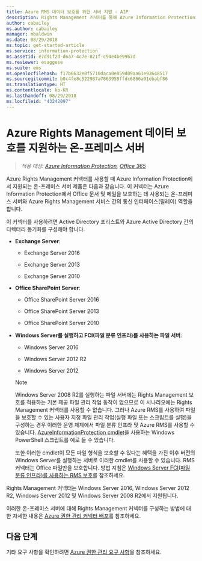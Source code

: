 ```yaml
---
title: Azure RMS 데이터 보호를 위한 서버 지원 - AIP
description: Rights Management 커넥터를 통해 Azure Information Protection의 Azure Rights Management 서비스를 사용할 수 있는 온-프레미스 서버 제품을 식별합니다.
author: cabailey
ms.author: cabailey
manager: mbaldwin
ms.date: 08/29/2018
ms.topic: get-started-article
ms.service: information-protection
ms.assetid: e7d91f2d-d6a7-4c7e-821f-c94e4be9967d
ms.reviewer: esaggese
ms.suite: ems
ms.openlocfilehash: f17b6632e0f5710daca0e059d09aa61e93648517
ms.sourcegitcommit: b0c4fe8c522987a7863958ffdc6866a91ebabf86
ms.translationtype: HT
ms.contentlocale: ko-KR
ms.lasthandoff: 08/29/2018
ms.locfileid: "43242097"
---
```

# <a name="on-premises-servers-that-support-azure-rights-management-data-protection"></a>Azure Rights Management 데이터 보호를 지원하는 온-프레미스 서버

>*적용 대상: [Azure Information Protection](https://azure.microsoft.com/pricing/details/information-protection), [Office 365](http://download.microsoft.com/download/E/C/F/ECF42E71-4EC0-48FF-AA00-577AC14D5B5C/Azure_Information_Protection_licensing_datasheet_EN-US.pdf)*

Azure Rights Management 커넥터를 사용할 때 Azure Information Protection에서 지원되는 온-프레미스 서버 제품은 다음과 같습니다. 이 커넥터는 Azure Information Protection에서 Office 문서 및 메일을 보호하는 데 사용되는 온-프레미스 서버와 Azure Rights Management 서비스 간의 통신 인터페이스(릴레이) 역할을 합니다. 

이 커넥터를 사용하려면 Active Directory 포리스트와 Azure Active Directory 간의 디렉터리 동기화를 구성해야 합니다.

-   **Exchange Server**:

    -   Exchange Server 2016

    -   Exchange Server 2013

    -   Exchange Server 2010

-   **Office SharePoint Server**:

    -   Office SharePoint Server 2016

    -   Office SharePoint Server 2013

    -   Office SharePoint Server 2010

-   **Windows Server를 실행하고 FCI(파일 분류 인프라)를 사용하는 파일 서버**:

    -   Windows Server 2016

    -   Windows Server 2012 R2

    -   Windows Server 2012

    > [!NOTE]
    > Windows Server 2008 R2를 실행하는 파일 서버에는 Rights Management 보호를 적용하는 기본 제공 파일 관리 작업 동작이 없으므로 이 시나리오에는 Rights Management 커넥터를 사용할 수 없습니다. 그러나 Azure RMS를 사용하여 파일을 보호할 수 있는 사용자 지정 파일 관리 작업(실행 파일 또는 스크립트를 실행)을 구성하는 경우 이러한 운영 체제에서 파일 분류 인프라 및 Azure RMS를 사용할 수 있습니다. [AzureInformationProtection cmdlet](/powershell/azureinformationprotection/vlatest/aip)을 사용하는 Windows PowerShell 스크립트를 예로 들 수 있습니다.
    > 
    > 또한 이러한 cmdlet이 모든 파일 형식을 보호할 수 있다는 혜택을 가진 이후 버전의 Windows Server를 실행하는 서버로 이러한 cmdlet를 사용할 수 있습니다. RMS 커넥터는 Office 파일만을 보호합니다. 방법 지침은 [Windows Server FCI(파일 분류 인프라)를 사용하는 RMS 보호](./rms-client/configure-fci.md)를 참조하세요.

Rights Management 커넥터는 Windows Server 2016, Windows Server 2012 R2, Windows Server 2012 및 Windows Server 2008 R2에서 지원됩니다.

이러한 온-프레미스 서버에 대해 Rights Management 커넥터를 구성하는 방법에 대한 자세한 내용은 [Azure 권한 관리 커넥터 배포](deploy-rms-connector.md)를 참조하세요.

## <a name="next-steps"></a>다음 단계
기타 요구 사항을 확인하려면 [Azure 권한 관리 요구 사항](requirements.md)을 참조하세요.
